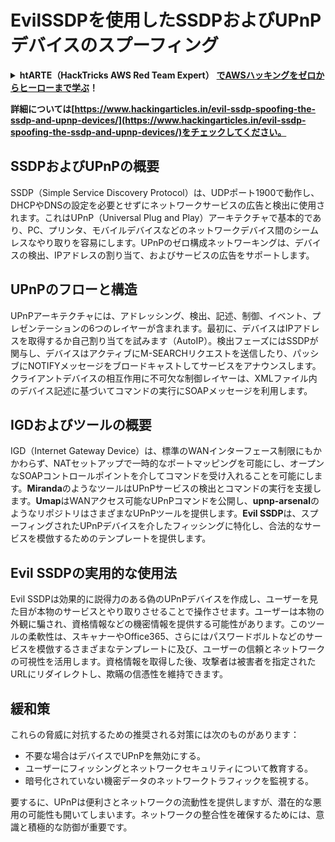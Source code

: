 # EvilSSDPを使用したSSDPおよびUPnPデバイスのスプーフィング

<details>

<summary><strong>htARTE（HackTricks AWS Red Team Expert）</strong> <a href="https://training.hacktricks.xyz/courses/arte"><strong>でAWSハッキングをゼロからヒーローまで学ぶ</strong></a><strong>！</strong></summary>

* **サイバーセキュリティ企業**で働いていますか？ **HackTricksで企業を宣伝**したいですか？または**PEASSの最新バージョンにアクセスしたり、HackTricksをPDFでダウンロード**したいですか？[**SUBSCRIPTION PLANS**](https://github.com/sponsors/carlospolop)をチェックしてください！
* [**The PEASS Family**](https://opensea.io/collection/the-peass-family)を発見し、独占的な[**NFT**](https://opensea.io/collection/the-peass-family)のコレクションをご覧ください
* [**公式PEASS＆HackTricksスウェグ**](https://peass.creator-spring.com)を手に入れましょう
* **[💬](https://emojipedia.org/speech-balloon/) [Discordグループ](https://discord.gg/hRep4RUj7f)**に参加するか、[Telegramグループ](https://t.me/peass)に参加するか、**Twitter**で私をフォローする🐦[**@carlospolopm**](https://twitter.com/hacktricks_live)**。**
* **ハッキングトリックを共有するために、[hacktricksリポジトリ](https://github.com/carlospolop/hacktricks)と[hacktricks-cloudリポジトリ](https://github.com/carlospolop/hacktricks-cloud)**にPRを提出してください。

</details>

**詳細については[https://www.hackingarticles.in/evil-ssdp-spoofing-the-ssdp-and-upnp-devices/](https://www.hackingarticles.in/evil-ssdp-spoofing-the-ssdp-and-upnp-devices/)をチェックしてください。**

## **SSDPおよびUPnPの概要**

SSDP（Simple Service Discovery Protocol）は、UDPポート1900で動作し、DHCPやDNSの設定を必要とせずにネットワークサービスの広告と検出に使用されます。これはUPnP（Universal Plug and Play）アーキテクチャで基本的であり、PC、プリンタ、モバイルデバイスなどのネットワークデバイス間のシームレスなやり取りを容易にします。UPnPのゼロ構成ネットワーキングは、デバイスの検出、IPアドレスの割り当て、およびサービスの広告をサポートします。

## **UPnPのフローと構造**

UPnPアーキテクチャには、アドレッシング、検出、記述、制御、イベント、プレゼンテーションの6つのレイヤーが含まれます。最初に、デバイスはIPアドレスを取得するか自己割り当てを試みます（AutoIP）。検出フェーズにはSSDPが関与し、デバイスはアクティブにM-SEARCHリクエストを送信したり、パッシブにNOTIFYメッセージをブロードキャストしてサービスをアナウンスします。クライアントデバイスの相互作用に不可欠な制御レイヤーは、XMLファイル内のデバイス記述に基づいてコマンドの実行にSOAPメッセージを利用します。

## **IGDおよびツールの概要**

IGD（Internet Gateway Device）は、標準のWANインターフェース制限にもかかわらず、NATセットアップで一時的なポートマッピングを可能にし、オープンなSOAPコントロールポイントを介してコマンドを受け入れることを可能にします。**Miranda**のようなツールはUPnPサービスの検出とコマンドの実行を支援します。**Umap**はWANアクセス可能なUPnPコマンドを公開し、**upnp-arsenal**のようなリポジトリはさまざまなUPnPツールを提供します。**Evil SSDP**は、スプーフィングされたUPnPデバイスを介したフィッシングに特化し、合法的なサービスを模倣するためのテンプレートを提供します。

## **Evil SSDPの実用的な使用法**

Evil SSDPは効果的に説得力のある偽のUPnPデバイスを作成し、ユーザーを見た目が本物のサービスとやり取りさせることで操作させます。ユーザーは本物の外観に騙され、資格情報などの機密情報を提供する可能性があります。このツールの柔軟性は、スキャナーやOffice365、さらにはパスワードボルトなどのサービスを模倣するさまざまなテンプレートに及び、ユーザーの信頼とネットワークの可視性を活用します。資格情報を取得した後、攻撃者は被害者を指定されたURLにリダイレクトし、欺瞞の信憑性を維持できます。

## **緩和策**

これらの脅威に対抗するための推奨される対策には次のものがあります：

- 不要な場合はデバイスでUPnPを無効にする。
- ユーザーにフィッシングとネットワークセキュリティについて教育する。
- 暗号化されていない機密データのネットワークトラフィックを監視する。

要するに、UPnPは便利さとネットワークの流動性を提供しますが、潜在的な悪用の可能性も開いてしまいます。ネットワークの整合性を確保するためには、意識と積極的な防御が重要です。
